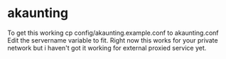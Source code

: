 # akaunting

To get this working cp config/akaunting.example.conf to akaunting.conf
Edit the servername variable to fit. Right now this works for your private network but i haven't
got it working for external proxied service yet.
